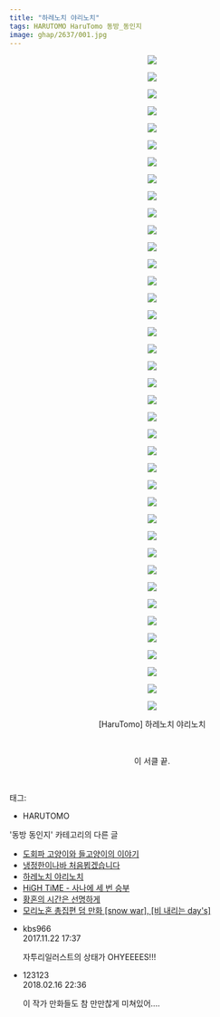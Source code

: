 ```yaml
---
title: "하레노치 야리노치"
tags: HARUTOMO HaruTomo 동방_동인지
image: ghap/2637/001.jpg
---
```

<div class="article">
<p style="text-align: center; clear: none; float: none;"><img src="{{ site.nasurl }}/ghap/2637/001.jpg"/></p>
<p style="text-align: center; clear: none; float: none;"><img src="{{ site.nasurl }}/ghap/2637/002.jpg"/></p>
<p style="text-align: center; clear: none; float: none;"><img src="{{ site.nasurl }}/ghap/2637/003.jpg"/></p>
<p style="text-align: center; clear: none; float: none;"><img src="{{ site.nasurl }}/ghap/2637/004.jpg"/></p>
<p style="text-align: center; clear: none; float: none;"><img src="{{ site.nasurl }}/ghap/2637/005.jpg"/></p>
<p style="text-align: center; clear: none; float: none;"><img src="{{ site.nasurl }}/ghap/2637/006.jpg"/></p>
<p style="text-align: center; clear: none; float: none;"><img src="{{ site.nasurl }}/ghap/2637/007.jpg"/></p>
<p style="text-align: center; clear: none; float: none;"><img src="{{ site.nasurl }}/ghap/2637/008.jpg"/></p>
<p style="text-align: center; clear: none; float: none;"><img src="{{ site.nasurl }}/ghap/2637/009.jpg"/></p>
<p style="text-align: center; clear: none; float: none;"><img src="{{ site.nasurl }}/ghap/2637/010.jpg"/></p>
<p style="text-align: center; clear: none; float: none;"><img src="{{ site.nasurl }}/ghap/2637/011.jpg"/></p>
<p style="text-align: center; clear: none; float: none;"><img src="{{ site.nasurl }}/ghap/2637/012.jpg"/></p>
<p style="text-align: center; clear: none; float: none;"><img src="{{ site.nasurl }}/ghap/2637/013.jpg"/></p>
<p style="text-align: center; clear: none; float: none;"><img src="{{ site.nasurl }}/ghap/2637/014.jpg"/></p>
<p style="text-align: center; clear: none; float: none;"><img src="{{ site.nasurl }}/ghap/2637/015.jpg"/></p>
<p style="text-align: center; clear: none; float: none;"><img src="{{ site.nasurl }}/ghap/2637/016.jpg"/></p>
<p style="text-align: center; clear: none; float: none;"><img src="{{ site.nasurl }}/ghap/2637/017.jpg"/></p>
<p style="text-align: center; clear: none; float: none;"><img src="{{ site.nasurl }}/ghap/2637/018.jpg"/></p>
<p style="text-align: center; clear: none; float: none;"><img src="{{ site.nasurl }}/ghap/2637/019.jpg"/></p>
<p style="text-align: center; clear: none; float: none;"><img src="{{ site.nasurl }}/ghap/2637/020.jpg"/></p>
<p style="text-align: center; clear: none; float: none;"><img src="{{ site.nasurl }}/ghap/2637/021.jpg"/></p>
<p style="text-align: center; clear: none; float: none;"><img src="{{ site.nasurl }}/ghap/2637/022.jpg"/></p>
<p style="text-align: center; clear: none; float: none;"><img src="{{ site.nasurl }}/ghap/2637/023.jpg"/></p>
<p style="text-align: center; clear: none; float: none;"><img src="{{ site.nasurl }}/ghap/2637/024.jpg"/></p>
<p style="text-align: center; clear: none; float: none;"><img src="{{ site.nasurl }}/ghap/2637/025.jpg"/></p>
<p style="text-align: center; clear: none; float: none;"><img src="{{ site.nasurl }}/ghap/2637/026.jpg"/></p>
<p style="text-align: center; clear: none; float: none;"><img src="{{ site.nasurl }}/ghap/2637/027.jpg"/></p>
<p style="text-align: center; clear: none; float: none;"><img src="{{ site.nasurl }}/ghap/2637/028.jpg"/></p>
<p style="text-align: center; clear: none; float: none;"><img src="{{ site.nasurl }}/ghap/2637/029.jpg"/></p>
<p style="text-align: center; clear: none; float: none;"><img src="{{ site.nasurl }}/ghap/2637/030.jpg"/></p>
<p style="text-align: center; clear: none; float: none;"><img src="{{ site.nasurl }}/ghap/2637/031.jpg"/></p>
<p style="text-align: center; clear: none; float: none;"><img src="{{ site.nasurl }}/ghap/2637/032.jpg"/></p>
<p style="text-align: center; clear: none; float: none;"><img src="{{ site.nasurl }}/ghap/2637/033.jpg"/></p>
<p style="text-align: center; clear: none; float: none;"><img src="{{ site.nasurl }}/ghap/2637/034.jpg"/></p>
<p style="text-align: center; clear: none; float: none;"><img src="{{ site.nasurl }}/ghap/2637/035.jpg"/></p>
<p style="text-align: center; clear: none; float: none;"><img src="{{ site.nasurl }}/ghap/2637/036.jpg"/></p>
<p style="text-align: center; clear: none; float: none;"><img src="{{ site.nasurl }}/ghap/2637/037.jpg"/></p>
<p style="text-align: center; clear: none; float: none;"><img src="{{ site.nasurl }}/ghap/2637/038.jpg"/></p>
<p style="text-align: center; clear: none; float: none;"><img src="{{ site.nasurl }}/ghap/2637/039.jpg"/></p>
<p style="text-align: center; clear: none; float: none;">[HaruTomo] 하레노치 야리노치</p>
<p style="text-align: center; clear: none; float: none;"><br/></p>
<p style="text-align: center; clear: none; float: none;">이 서클 끝.</p>
<p><br/></p>
</div><div class="tagTrail">
<p>태그: </p>
<ul>
<li>HARUTOMO</li>
</ul>
</div><div class="another">
<p>'동방 동인지' 카테고리의 다른 글</p>
<ul>
<li><a href="/2016-10-19-ghap_2639">도회파 고양이와 들고양이의 이야기</a></li>
<li><a href="/2016-10-19-ghap_2638">냉정한이나바 처음뵙겠습니다</a></li>
<li><a href="/2016-10-19-ghap_2637">하레노치 야리노치</a></li>
<li><a href="/2016-10-19-ghap_2636">HiGH TiME - 사나에 세 번 승부</a></li>
<li><a href="/2016-10-17-ghap_2632">황혼의 시간은 선명하게</a></li>
<li><a href="/2016-10-17-ghap_2629">모리노혼 총집편 덤 만화 [snow war], [비 내리는 day's]</a></li>
</ul>
</div><div class="cb_module cb_fluid">
<div class="cb_wrt cb_profile">
<div class="comment">
<ul>
<li class="cb_thumb_off" id="comment15135213">
<div class="cb_comment_area">
<div class="cb_info_area">
<div class="cb_section">
<span class="cb_nick_name">kbs966</span>
</div>
<div class="cb_section">
<span class="cb_date">2017.11.22 17:37 </span>
</div>
</div>
<div class="cb_dsc_comment">
<p class="cb_dsc">
											자투리일러스트의 상태가 OHYEEEES!!!
										</p>
</div>
</div></li>
<li class="cb_thumb_off" id="comment15200716">
<div class="cb_comment_area">
<div class="cb_info_area">
<div class="cb_section">
<span class="cb_nick_name">123123</span>
</div>
<div class="cb_section">
<span class="cb_date">2018.02.16 22:36 </span>
</div>
</div>
<div class="cb_dsc_comment">
<p class="cb_dsc">
											이 작가 만화들도 참 만만찮게 미쳐있어....
										</p>
</div>
</div></li>
</ul>
</div>
</div><!-- commentList close -->
</div>